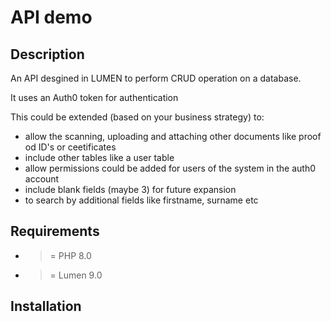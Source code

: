 # API demo
## Description
An API desgined in LUMEN to perform CRUD operation on a database.

It uses an Auth0 token for authentication

This could be extended (based on your business strategy) to:
- allow the scanning, uploading and attaching other documents like proof od ID's or ceetificates 
- include other tables like a user table 
- allow permissions could be added for users of the system in the auth0 account
- include blank fields (maybe 3) for future expansion 
- to search by additional fields like firstname, surname etc

## Requirements
 - >= PHP 8.0
 - >= Lumen 9.0

## Installation



